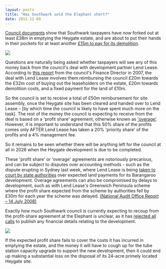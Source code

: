```yaml
---
layout: posts
title: "Has Southwark sold the Elephant short?"
date: 2012-12-09
---
```

[Council documents](https://moderngov.southwark.gov.uk/documents/b4142/Supplemental%201%20Tuesday%2030-Nov-2010%2019.00%20Regeneration%20and%20Leisure%20Scrutiny%20Sub-Committee.pdf?T=9) show that Southwark taxpayers have now forked out at least £38m in emptying the Heygate estate, and are about to put their hands in their pockets for at least another [£15m to pay for its demolition](https://betterelephant.github.io/images/SNJuly2012.jpg).

![](https://medias.photodeck.com/32bd6aaa-7703-11e3-9b6b-89e177771d9e/JasonHawkes-8606_medium.jpg)

Questions are naturally being asked whether taxpayers will see any of this money back from the council's deal with development partner Lend Lease. According to [this report](https://betterelephant.github.com/images/Appendix_8.pdf) from the council's Finance Director in 2007, the deal with Lend Lease involves them reimbursing the council £20m towards the £32m cost of buying out the leaseholders on the estate, £20m towards demolition costs, and a fixed payment for the land of £10m. 

So the council is set to receive a total of £50m reimbursement for site assembly, once the Heygate site has been cleared and handed over to Lend Lease - [by which time the council is likely to have spent much more on the task]. The rest of the money the council is expecting to receive from the deal is based on a 'profit share' agreement, otherwise known as ['overage'](https://en.wikipedia.org/wiki/Land-sale_overage). However, it is important to understand that this 50% share of the profits comes only AFTER Lend Lease has taken a 20% 'priority share' of the profits and a 4% management fee.

So it remains to be seen whether there will be anything left for the council at all in 2026 when the Heygate development is due to be completed.

These 'profit share' or 'overage' agreements are notoriously precarious, and can be subject to disputes over accounting methods - such as the dispute erupting in Sydney last week, where Lend Lease is being [taken to court by state authorities](https://www.smh.com.au/nsw/valuation-dispute-poses-threat-to-1b-return-from-barangaroo-20121206-2ay9e.html) over expected land payments for its Barangaroo development. Overage agreements can also be compromised by delays to development, such as with Lend Lease's Greenwich Peninsula scheme where the profit share expected from the scheme by authorities fell by £30m for each year the scheme was delayed. [(National Audit Office Report – 14 July 2008)](https://www.nao.org.uk/publications/0708/greenwich_peninsula.aspx)

Exactly how much Southwark council is currently expecting to recoup from the profit-share agreement at the Elephant is unclear, as it has [rejected all calls](/2012-07-03-its-all-about-financial-viability/) to publish any financial details relating to the development.

![](https://crappistmartin.github.io/images/viabilityminutes.png)

If the expected profit share fails to cover the costs it has incurred in emptying the estate, and the money it will have to cough up for the tube station capacity upgrade to support the new development, then it could end up making a substantial loss on the disposal of its 24-acre primely located Heygate site.  

